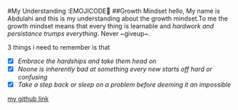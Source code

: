 #My Understanding :EMOJICODE:monocle_face:
##Growth Mindset
hello, My name is Abdulahi and this is my understanding about the growth mindset.To me the growth mindset means that every thing is learnable and _hardwork and persistance trumps everything_. Never ~giveup~.

3 things i need to remember is that 
-[x] *Embrace the hardships and take them head on*
-[x] *Noone is inherently bad at something every new starts off hard or confusing*
-[x] *Take a step back or sleep on a problem before deeming it an impossible* 

[my github link](https://github.com/AbdulahiMohamud)
